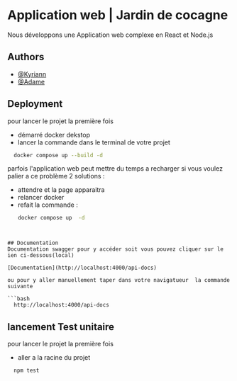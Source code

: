 
# Application web | Jardin de cocagne

Nous développons une Application web complexe en React et Node.js


## Authors

- [@Kyriann](https://github.com/userisAsk/)
- [@Adame](https://github.com/ov3rc0me)



## Deployment

pour lancer le projet la première fois 

- démarré docker dekstop
- lancer la commande dans le terminal de votre projet
```bash
  docker compose up --build -d
```

parfois l'application web peut mettre du temps a recharger si vous voulez palier a ce problème 2 solutions :
- attendre et la page apparaitra
- relancer docker
- refait la commande :
  ```bash
  docker compose up  -d
```


## Documentation
Documentation swagger pour y accéder soit vous pouvez cliquer sur le ien ci-dessous(local)

[Documentation](http://localhost:4000/api-docs)

ou pour y aller manuellement taper dans votre navigatueur  la commande suivante

```bash
  http://localhost:4000/api-docs
```

## lancement Test unitaire

pour lancer le projet la première fois 

- aller a la racine du projet
```bash
  npm test
```


